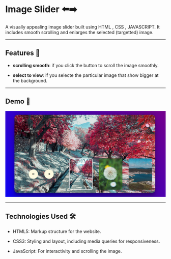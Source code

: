 # Image Slider ⬅️➡️

A visually appealing image slider built using HTML , CSS , JAVASCRIPT. It includes smooth scrolling and enlarges the selected (targetted) image.

---

## Features 🚀

- **scrolling smooth**: if you click the button to scroll the image smoothly.

- **select to view**: if you selecte the particular image that show bigger at the background.

---

## Demo 📸

![slider img](assets/imgSlider.png)

---

## Technologies Used 🛠️

- HTML5: Markup structure for the website.

- CSS3: Styling and layout, including media queries for responsiveness.

- JavaScript: For interactivity and  scrolling the image.